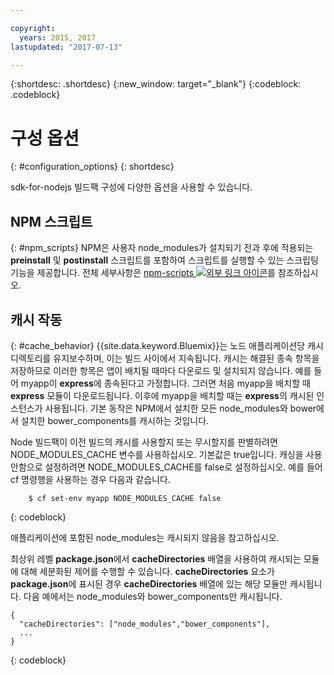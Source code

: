 ```yaml
---

copyright:
  years: 2015, 2017
lastupdated: "2017-07-13"

---
```


{:shortdesc: .shortdesc}
{:new_window: target="_blank"}
{:codeblock: .codeblock}

# 구성 옵션
{: #configuration_options}
{: shortdesc}

sdk-for-nodejs 빌드팩 구성에 다양한 옵션을
사용할 수 있습니다.

## NPM 스크립트
{: #npm_scripts}
NPM은 사용자 node_modules가 설치되기 전과 후에 적용되는 **preinstall** 및 **postinstall** 스크립트를 포함하여 스크립트를 실행할 수 있는 스크립팅 기능을 제공합니다.  전체 세부사항은 [npm-scripts ![외부 링크 아이콘](../../icons/launch-glyph.svg "외부 링크 아이콘")](https://docs.npmjs.com/misc/scripts)를 참조하십시오.

## 캐시 작동
{: #cache_behavior}
{{site.data.keyword.Bluemix}}는 노드 애플리케이션당 캐시 디렉토리를 유지보수하며, 이는 빌드 사이에서 지속됩니다. 캐시는 해결된 종속 항목을 저장하므로 이러한 항목은 앱이 배치될 때마다 다운로드 및 설치되지 않습니다.  예를 들어 myapp이 **express**에 종속된다고 가정합니다.  그러면 처음 myapp을 배치할 때 **express** 모듈이 다운로드됩니다.  이후에 myapp을 배치할 때는 **express**의 캐시된 인스턴스가 사용됩니다. 기본 동작은 NPM에서 설치한 모든 node_modules와 bower에서 설치한 bower_components를 캐시하는 것입니다.

Node 빌드팩이 이전 빌드의 캐시를 사용할지 또는 무시할지를 판별하려면 NODE_MODULES_CACHE 변수를 사용하십시오. 기본값은 true입니다.  캐싱을 사용 안함으로 설정하려면 NODE_MODULES_CACHE를 false로 설정하십시오. 예를 들어 cf 명령행을 사용하는 경우 다음과 같습니다.
```
    $ cf set-env myapp NODE_MODULES_CACHE false
```
{: codeblock}

애플리케이션에 포함된 node_modules는 캐시되지 않음을 참고하십시오.

최상위 레벨 **package.json**에서 **cacheDirectories** 배열을 사용하여 캐시되는 모듈에 대해 세분화된 제어를 수행할 수 있습니다.  **cacheDirectories** 요소가 **package.json**에 표시된 경우 **cacheDirectories** 배열에 있는 해당 모듈만 캐시됩니다.  다음 예에서는 node_modules와 bower_components만 캐시됩니다.
```
{
  "cacheDirectories": ["node_modules","bower_components"],
  ...
}
```
{: codeblock}
